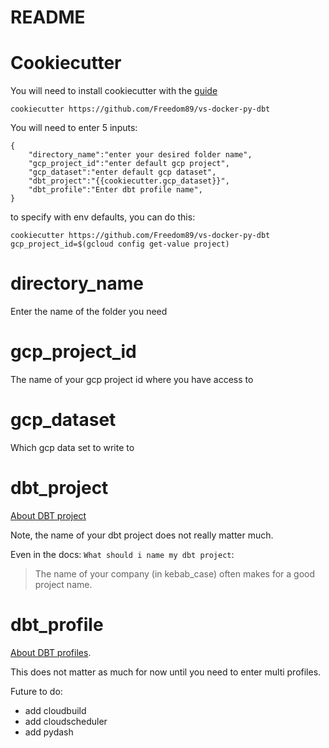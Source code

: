 # README

# Cookiecutter

You will need to install cookiecutter with the [guide](https://cookiecutter.readthedocs.io/en/1.7.2/installation.html)

```
cookiecutter https://github.com/Freedom89/vs-docker-py-dbt
```

You will need to enter 5 inputs:

```
{
	"directory_name":"enter your desired folder name",
	"gcp_project_id":"enter default gcp project",
	"gcp_dataset":"enter default gcp dataset",
	"dbt_project":"{{cookiecutter.gcp_dataset}}",
	"dbt_profile":"Enter dbt profile name",
}
```

to specify with env defaults, you can do this: 

```
cookiecutter https://github.com/Freedom89/vs-docker-py-dbt gcp_project_id=$(gcloud config get-value project)
```

# directory_name

Enter the name of the folder you need

# gcp_project_id

The name of your gcp project id where you have access to

# gcp_dataset

Which gcp data set to write to

# dbt_project

[About DBT project](https://docs.getdbt.com/docs/building-a-dbt-project/projects/)

Note, the name of your dbt project does not really matter much. 

Even in the docs: `What should i name my dbt project`:

> The name of your company (in kebab_case) often makes for a good project name.

# dbt_profile

[About DBT profiles](https://docs.getdbt.com/dbt-cli/configure-your-profile/).

This does not matter as much for now until you need to enter multi profiles. 

Future to do:

- add cloudbuild
- add cloudscheduler
- add pydash


